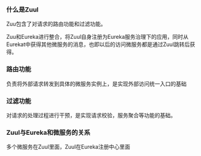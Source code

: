 
### 什么是Zuul

Zuu包含了对请求的路由功能和过滤功能。

Zuu和Eureka进行整合，将Zuul自身注册为Eureka服务治理下的应用，同时从Eurekat中获得其他微服务的消息，也即以后的访问微服务都是通过Zuul跳转后获得。

### 路由功能

负责将外部请求转发到具体的微服务实例上，是实现外部访问统一入口的基础

### 过滤功能

对请求的处理过程进行干预，是实现请求校验，服务聚合等功能的基础。

### Zuul与Eureka和微服务的关系

多个微服务在Zuul里面，Zuul在Eureka注册中心里面



